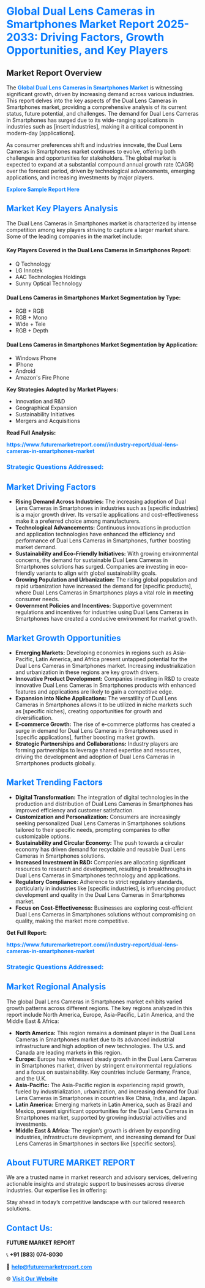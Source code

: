 <h1 style="color: #007BFF;">Global Dual Lens Cameras in Smartphones Market Report 2025-2033: Driving Factors, Growth Opportunities, and Key Players</h1>

<section id="overview">
<h2>Market Report Overview</h2>
<p>The <a href="https://www.futuremarketreport.com//industry-report/dual-lens-cameras-in-smartphones-market" style="color: #007BFF; text-decoration: none;"><strong>Global Dual Lens Cameras in Smartphones Market</strong></a> is witnessing significant growth, driven by increasing demand across various industries. This report delves into the key aspects of the Dual Lens Cameras in Smartphones market, providing a comprehensive analysis of its current status, future potential, and challenges. The demand for Dual Lens Cameras in Smartphones has surged due to its wide-ranging applications in industries such as [insert industries], making it a critical component in modern-day [applications].</p>
<p>As consumer preferences shift and industries innovate, the Dual Lens Cameras in Smartphones market continues to evolve, offering both challenges and opportunities for stakeholders. The global market is expected to expand at a substantial compound annual growth rate (CAGR) over the forecast period, driven by technological advancements, emerging applications, and increasing investments by major players.</p>
</section>

<section id="overview">
<p><a href="https://www.futuremarketreport.com//request-sample/reportId=82610" style="color: #007BFF; text-decoration: none;"><strong>Explore Sample Report Here</strong></a></p>
</section>

<section id="key-players">
<h2 style="color: #007BFF;">Market Key Players Analysis</h2>
<p>The Dual Lens Cameras in Smartphones market is characterized by intense competition among key players striving to capture a larger market share. Some of the leading companies in the market include:</p>
<h4>Key Players Covered in the Dual Lens Cameras in Smartphones Report:</h4>
<ul><li>Q Technology</li><li>LG Innotek</li><li>AAC Technologies Holdings</li><li>Sunny Optical Technology</li></ul>
<h4>Dual Lens Cameras in Smartphones Market Segmentation by Type:</h4>
<ul><li>RGB + RGB</li><li>RGB + Mono</li><li>Wide + Tele</li><li>RGB + Depth</li></ul>

<h4>Dual Lens Cameras in Smartphones Market Segmentation by Application:</h4>
<ul><li>Windows Phone</li><li>IPhone</li><li>Android</li><li>Amazon&#039;s Fire Phone</li></ul>
<p><strong>Key Strategies Adopted by Market Players:</strong></p>
<ul>
<li>Innovation and R&D</li>
<li>Geographical Expansion</li>
<li>Sustainability Initiatives</li>
<li>Mergers and Acquisitions</li>
</ul>
</section>

<section>
<p><strong>Read Full Analysis: </strong></p><a href="https://www.futuremarketreport.com//industry-report/dual-lens-cameras-in-smartphones-market" style="color: #007BFF; text-decoration: none;"><strong>https://www.futuremarketreport.com//industry-report/dual-lens-cameras-in-smartphones-market</strong></a>
<h3 style="color: #007BFF;">Strategic Questions Addressed:</h3>
</section>

<section id="driving-factors">
<h2 style="color: #007BFF;">Market Driving Factors</h2>
<ul>
<li><strong>Rising Demand Across Industries:</strong> The increasing adoption of Dual Lens Cameras in Smartphones in industries such as [specific industries] is a major growth driver. Its versatile applications and cost-effectiveness make it a preferred choice among manufacturers.</li>
<li><strong>Technological Advancements:</strong> Continuous innovations in production and application technologies have enhanced the efficiency and performance of Dual Lens Cameras in Smartphones, further boosting market demand.</li>
<li><strong>Sustainability and Eco-Friendly Initiatives:</strong> With growing environmental concerns, the demand for sustainable Dual Lens Cameras in Smartphones solutions has surged. Companies are investing in eco-friendly variants to align with global sustainability goals.</li>
<li><strong>Growing Population and Urbanization:</strong> The rising global population and rapid urbanization have increased the demand for [specific products], where Dual Lens Cameras in Smartphones plays a vital role in meeting consumer needs.</li>
<li><strong>Government Policies and Incentives:</strong> Supportive government regulations and incentives for industries using Dual Lens Cameras in Smartphones have created a conducive environment for market growth.</li>
</ul>
</section>

<section id="growth-opportunities">
<h2 style="color: #007BFF;">Market Growth Opportunities</h2>
<ul>
<li><strong>Emerging Markets:</strong> Developing economies in regions such as Asia-Pacific, Latin America, and Africa present untapped potential for the Dual Lens Cameras in Smartphones market. Increasing industrialization and urbanization in these regions are key growth drivers.</li>
<li><strong>Innovative Product Development:</strong> Companies investing in R&D to create innovative Dual Lens Cameras in Smartphones products with enhanced features and applications are likely to gain a competitive edge.</li>
<li><strong>Expansion into Niche Applications:</strong> The versatility of Dual Lens Cameras in Smartphones allows it to be utilized in niche markets such as [specific niches], creating opportunities for growth and diversification.</li>
<li><strong>E-commerce Growth:</strong> The rise of e-commerce platforms has created a surge in demand for Dual Lens Cameras in Smartphones used in [specific applications], further boosting market growth.</li>
<li><strong>Strategic Partnerships and Collaborations:</strong> Industry players are forming partnerships to leverage shared expertise and resources, driving the development and adoption of Dual Lens Cameras in Smartphones products globally.</li>
</ul>
</section>

<section id="trending-factors">
<h2 style="color: #007BFF;">Market Trending Factors</h2>
<ul>
<li><strong>Digital Transformation:</strong> The integration of digital technologies in the production and distribution of Dual Lens Cameras in Smartphones has improved efficiency and customer satisfaction.</li>
<li><strong>Customization and Personalization:</strong> Consumers are increasingly seeking personalized Dual Lens Cameras in Smartphones solutions tailored to their specific needs, prompting companies to offer customizable options.</li>
<li><strong>Sustainability and Circular Economy:</strong> The push towards a circular economy has driven demand for recyclable and reusable Dual Lens Cameras in Smartphones solutions.</li>
<li><strong>Increased Investment in R&D:</strong> Companies are allocating significant resources to research and development, resulting in breakthroughs in Dual Lens Cameras in Smartphones technology and applications.</li>
<li><strong>Regulatory Compliance:</strong> Adherence to strict regulatory standards, particularly in industries like [specific industries], is influencing product development and quality in the Dual Lens Cameras in Smartphones market.</li>
<li><strong>Focus on Cost-Effectiveness:</strong> Businesses are exploring cost-efficient Dual Lens Cameras in Smartphones solutions without compromising on quality, making the market more competitive.</li>
</ul>
</section>

<section>
<p><strong>Get Full Report: </strong></p><a href="https://www.futuremarketreport.com//industry-report/dual-lens-cameras-in-smartphones-market" style="color: #007BFF; text-decoration: none;"><strong>https://www.futuremarketreport.com//industry-report/dual-lens-cameras-in-smartphones-market</strong></a>
<h3 style="color: #007BFF;">Strategic Questions Addressed:</h3>
</section>


<section id="regional-analysis">
<h2 style="color: #007BFF;">Market Regional Analysis</h2>
<p>The global Dual Lens Cameras in Smartphones market exhibits varied growth patterns across different regions. The key regions analyzed in this report include North America, Europe, Asia-Pacific, Latin America, and the Middle East & Africa:</p>
<ul>
<li><strong>North America:</strong> This region remains a dominant player in the Dual Lens Cameras in Smartphones market due to its advanced industrial infrastructure and high adoption of new technologies. The U.S. and Canada are leading markets in this region.</li>
<li><strong>Europe:</strong> Europe has witnessed steady growth in the Dual Lens Cameras in Smartphones market, driven by stringent environmental regulations and a focus on sustainability. Key countries include Germany, France, and the U.K.</li>
<li><strong>Asia-Pacific:</strong> The Asia-Pacific region is experiencing rapid growth, fueled by industrialization, urbanization, and increasing demand for Dual Lens Cameras in Smartphones in countries like China, India, and Japan.</li>
<li><strong>Latin America:</strong> Emerging markets in Latin America, such as Brazil and Mexico, present significant opportunities for the Dual Lens Cameras in Smartphones market, supported by growing industrial activities and investments.</li>
<li><strong>Middle East & Africa:</strong> The region’s growth is driven by expanding industries, infrastructure development, and increasing demand for Dual Lens Cameras in Smartphones in sectors like [specific sectors].</li>
</ul>
</section>

<footer>
<h2 style="color: #007BFF;">About FUTURE MARKET REPORT</h2>
<p>We are a trusted name in market research and advisory services, delivering actionable insights and strategic support to businesses across diverse industries. Our expertise lies in offering:</p>

<p>Stay ahead in today’s competitive landscape with our tailored research solutions.</p>

<h2 style="color: #007BFF;">Contact Us:</h2>
<p><strong>FUTURE MARKET REPORT</strong></p>
<p>📞 <strong>+91 (883) 074-8030</strong></p>
<p>📧 <strong><a href="mailto:help@futuremarketreport.com" style="color: #007BFF;">help@futuremarketreport.com</a></strong></p>
<p>🌐 <strong><a href="https://www.futuremarketreport.com/" style="color: #007BFF;">Visit Our Website</a></strong></p>
</footer>